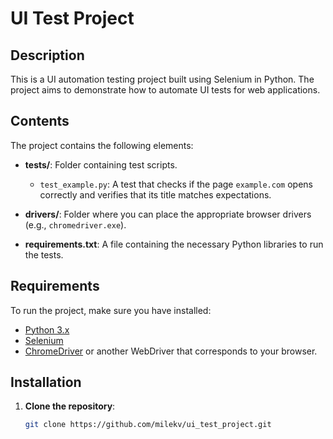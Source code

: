 # UI Test Project

## Description

This is a UI automation testing project built using Selenium in Python. The project aims to demonstrate how to automate UI tests for web applications.

## Contents

The project contains the following elements:

- **tests/**: Folder containing test scripts.
  - `test_example.py`: A test that checks if the page `example.com` opens correctly and verifies that its title matches expectations.

- **drivers/**: Folder where you can place the appropriate browser drivers (e.g., `chromedriver.exe`).

- **requirements.txt**: A file containing the necessary Python libraries to run the tests.

## Requirements

To run the project, make sure you have installed:

- [Python 3.x](https://www.python.org/downloads/)
- [Selenium](https://www.selenium.dev/documentation/en/)
- [ChromeDriver](https://chromedriver.chromium.org/downloads) or another WebDriver that corresponds to your browser.

## Installation

1. **Clone the repository**:

   ```bash
   git clone https://github.com/milekv/ui_test_project.git
